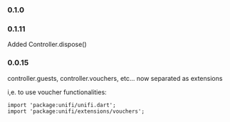 ### 0.1.0

### 0.1.11
Added Controller.dispose()

### 0.0.15
controller.guests, controller.vouchers, etc... now separated as extensions

i,e. to use voucher functionalities:
```
import 'package:unifi/unifi.dart';
import 'package:unifi/extensions/vouchers';
```